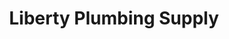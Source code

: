 ---
title: "Liberty Plumbing Supply"
url: /inkster/liberty-plumbing-supply-michigan-avenue/
shop: hardware
---